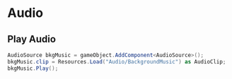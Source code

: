 # Audio

## Play Audio

```csharp
AudioSource bkgMusic = gameObject.AddComponent<AudioSource>();
bkgMusic.clip = Resources.Load("Audio/BackgroundMusic") as AudioClip;
bkgMusic.Play();
```
